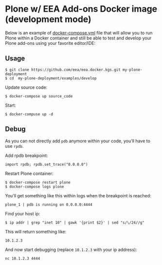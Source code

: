 # Plone w/ EEA Add-ons Docker image (development mode)

Below is an example of
[docker-compose.yml](https://github.com/eea/eea.docker.kgs/blob/master/develop/docker-compose.yml)
file that will allow you to run Plone within a Docker container and still
be able to test and develop your Plone add-ons using your favorite editor/IDE:

## Usage

    $ git clone https://github.com/eea/eea.docker.kgs.git my-plone-deployment
    $ cd  my-plone-deployment/examples/develop    

Update source code:

    $ docker-compose up source_code

Start:

    $ docker-compuse up -d

## Debug

As you can not directly add `pdb` anymore within your code, you'll have to use `rpdb`.

Add rpdb breakpoint:

    import rpdb; rpdb.set_trace("0.0.0.0")

Restart Plone container:

    $ docker-compose restart plone
    $ docker-compose logs plone

You'll get something like this within logs when the breakpoint is reached:

    plone_1 | pdb is running on 0.0.0.0:4444

Find your host ip:

    $ ip addr | grep "inet 10" | gawk '{print $2}' | sed "s/\/24//g"

This will return something like:

    10.1.2.3

And now start debugging (replace `10.1.2.3` with your ip address):

    nc 10.1.2.3 4444
